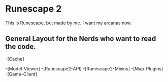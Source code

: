 # Runescape 2

This is Runescape, but made by me. I want my arcanas now.

## General Layout for the Nerds who want to read the code.

-[Cache]

-[Model-Viewer]
-[Runescape2-API]
-[Runescape2-Mixins]
-[Map-Plugins]
-[Game-Client]
